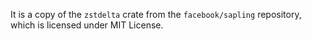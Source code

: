 It is a copy of the `zstdelta` crate from the `facebook/sapling` repository, which is licensed under MIT License.